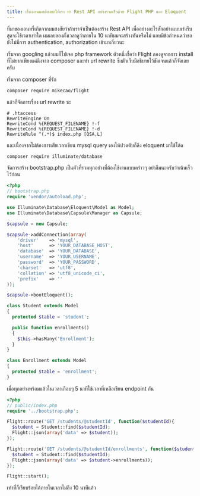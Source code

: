 ```yaml
---
title: เรื่องงานเผาต้องยกให้เรา ทำ Rest API อย่างรวดเร็วด้วย Flight PHP และ Eloquent
---
```


ที่มาของเอนทรี่เกิดจากผมสงสัยว่าถ้าเราจำเป็นต้องสร้าง Rest API เพื่ออย่างอะไรสักอย่างแบบเร่งรีบสุดจะใช้เวลาเท่าใด ผมเลยลองตั้งเวลาดูว่าภายใน 10 นาทีผมจะสร้างทันหรือไม่ แอบมีข้อกำหนดว่าขอยังไม่มีการ authentication, authorization เข้ามาเกี่ยวนะ

เริ่มจาก googling แล้วผมก็ไปเจอ php framework ตัวหนึ่งชื่อว่า Flight ลองดูจากการ install ที่ไม่ยากเพียงแค่ดึงจาก composer และทำ url rewrite ซึ่งตัวเว็บมีอธิบายไว้ชัดเจนแล้วก็จัดเลยครับ

เริ่มจาก composer ที่รัก

```sh
composer require mikecao/flight
```

แล้วก็จัดการเรื่อง url rewrite ซะ

```
# .htaccess
RewriteEngine On
RewriteCond %{REQUEST_FILENAME} !-f
RewriteCond %{REQUEST_FILENAME} !-d
RewriteRule ^(.*)$ index.php [QSA,L]
```

และเนื่องจากไม่ต้องการเสียเวลาเขียน mysql query เองให้ปวดตับก็ดึง eloquent มาใช้โล้ด

```sh
composer require illuminate/database
```

จัดการสร้าง bootstrap.php เป็นตัวที่รวมทุกอย่างที่ต้องใช้งานแบบคร่าวๆ อย่าลืมนะครับว่าเน้นเร็วไว้ก่อน

```php
<?php
// bootstrap.php
require 'vendor/autoload.php';

use Illuminate\Database\Eloquent\Model as Model;
use Illuminate\Database\Capsule\Manager as Capsule;

$capsule = new Capsule;

$capsule->addConnection(array(
    'driver'    => 'mysql',
    'host'      => 'YOUR_DATABASE_HOST',
    'database'  => 'YOUR_DATABASE',
    'username'  => 'YOUR_USERNAME',
    'password'  => 'YOUR_PASSWORD',
    'charset'   => 'utf8',
    'collation' => 'utf8_unicode_ci',
    'prefix'    => ''
));

$capsule->bootEloquent();

class Student extends Model
{
  protected $table = 'student';

  public function enrollments()
  {
    $this->hasMany('Enrollment');
  }
}

class Enrollment extends Model
{
  protected $table = 'enrollment';
}
```

เมื่อทุกอย่างพร้อมแล้วในเวลาเกือบๆ 5 นาทีใช้เวลาที่เหลือเขียน endpoint กัน

```php
<?php
// public/index.php
require '../bootstrap.php';

Flight::route('GET /students/@studentId', function($studentId){
  $student = Student::find($studentId);
  Flight::json(array('data' => $student));
});

Flight::route('GET /students/@studentId/enrollments', function($studentId){
  $student = Student::find($studentId);
  Flight::json(array('data' => $student->enrollments));
});

Flight::start();
```

เท่าที่ก็เรียบร้อยได้ภายในเวลาไม่ถึง 10 นาทีแล้ว
